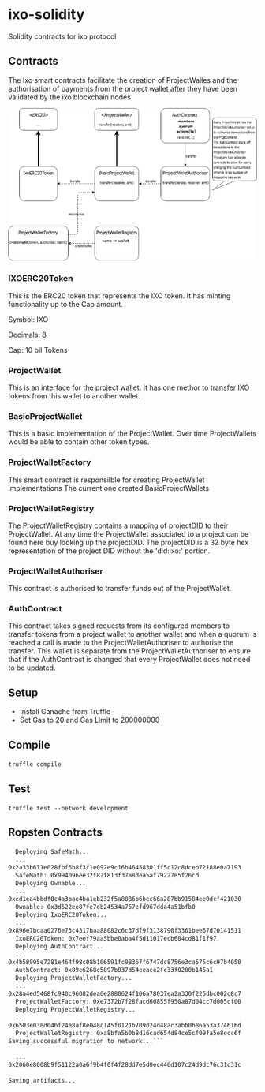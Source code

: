 # ixo-solidity
Solidity contracts for ixo protocol 

## Contracts

The Ixo smart contracts facilitate the creation of ProjectWalles and the authorisation of payments from the project wallet after they have been validated by the ixo blockchain nodes. 

![SmartContracts](./SmartContracts.png)

### IXOERC20Token
This is the ERC20 token that represents the IXO token.  It has minting functionality up to the Cap amount.

Symbol: IXO

Decimals: 8

Cap: 10 bil Tokens

### ProjectWallet
This is an interface for the project wallet.  It has one methor to transfer IXO tokens from this wallet to another wallet.
### BasicProjectWallet
This is a basic implementation of the ProjectWallet.  Over time ProjectWallets would be able to contain other token types.
### ProjectWalletFactory
This smart contract is responsilble for creating ProjectWallet implementations  The current one created BasicProjectWallets
### ProjectWalletRegistry
The ProjectWalletRegistry contains a mapping of projectDID to their ProjectWallet.  At any time the ProjectWallet associated to a project can be found here buy looking up the projectDID.  The projectDID is a 32 byte hex representation of the project DID without the 'did:ixo:' portion.
### ProjectWalletAuthoriser
This contract is authorised to transfer funds out of the ProjectWallet.
### AuthContract
This contract takes signed requests from its configured members to transfer tokens from a project wallet to another wallet and when a quorum is reached a call is made to the ProjectWalletAuthoriser to authorise the transfer.  This wallet is separate from the ProjectWalletAuthoriser to ensure that if the AuthContract is changed that every ProjectWallet does not need to be updated.

## Setup
- Install Ganache from Truffle
- Set Gas to 20 and Gas Limit to 200000000

## Compile
`truffle compile`

## Test
`truffle test --network development`

## Ropsten Contracts
```Running migration: 2_deploy_ixotoken.js
  Deploying SafeMath...
  ... 0x2a33b611e028fbf6b8f3f1e092e9c16b46458301ff5c12c8dceb72188e0a7193
  SafeMath: 0x994096ee32f82f813f37a8dea5af7922785f26cd
  Deploying Ownable...
  ... 0xed1ea4bbdf0c4a3bae4ba1eb232f5a8086b6bec66a287bb91584ee0dcf421030 
  Ownable: 0x3d522ee87fe7db24534a757efd967dda4a51bfb0
  Deploying IxoERC20Token...
  ... 0x896e7bcaa0276e73c4317baa88082c6c37df9f3138790f3361bee67d70141511
  IxoERC20Token: 0x7eef79aa5bbe0aba4f5d11017ecb604cd81f1f97
  Deploying AuthContract...
  ... 0x4b58995e7281e464f98c08b106591fc98367f6747dc8756e3ca575c6c97b4050
  AuthContract: 0x89e6268c5897b037d54eeace2fc33f0280b145a1
  Deploying ProjectWalletFactory...
  ... 0x28a4ed5468fc940c96082dea6e2880624f106a78037ea2a330f225dbc002c8c7
  ProjectWalletFactory: 0xe7372b7f28facd66855f950a87d04cc7d005cf00
  Deploying ProjectWalletRegistry...
  ... 0x6503e038d04bf24e8af8e048c145f0121b709d24d48ac3abb0b86a53a374616d
  ProjectWalletRegistry: 0xa8bfa5b0b8d16cad654d84ce5cf09fa5e8ecc6f
Saving successful migration to network...```

  ... 0x2060e8008b9f51122a0a6f9b4f0f4f28dd7e5d0ec446d107c24d9dc76c31c31c

Saving artifacts...

